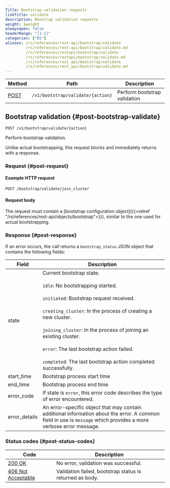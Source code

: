 ```yaml
---
Title: Bootstrap validation requests
linkTitle: validate
description: Boostrap validation requests
weight: $weight
alwaysopen: false
headerRange: "[1-2]"
categories: ["RS"]
aliases: /rs/references/rest-api/bootstrap/validate
         /rs/references/rest-api/bootstrap/validate.md
         /rs/references/restapi/bootstrap/validate
         /rs/references/restapi/bootstrap/validate.md
         /rs/references/rest_api/bootstrap/validate
         /rs/references/rest_api/bootstrap/validate.md
---
```


| Method | Path | Description |
|--------|------|-------------|
| [POST](#post-bootstrap-validate) | `/v1/bootstrap/validate/{action}` | Perform bootstrap validation |

## Bootstrap validation {#post-bootstrap-validate}

	POST /v1/bootstrap/validate/{action}

Perform bootstrap validation.

Unlike actual bootstrapping, this request blocks and immediately
returns with a response.

### Request {#post-request}

#### Example HTTP request

    POST /bootstrap/validate/join_cluster

#### Request body

The request must contain a [bootstrap configuration object]({{<relref "/rs/references/rest-api/objects/bootstrap">}}), similar to the one used for actual bootstrapping.

### Response {#post-response} 

If an error occurs, the call returns a `bootstrap_status` JSON object that contains the following fields:

| Field | Description |
|-------|-------------|
| state | Current bootstrap state.<br></br>`idle`: No bootstrapping started.<br></br>`initiated`: Bootstrap request received.<br></br>`creating_cluster`: In the process of creating a new cluster.<br></br>`joining_cluster`: In the process of joining an existing cluster.<br></br>`error`: The last bootstrap action failed.<br></br>`completed`: The last bootstrap action completed successfully.|
| start_time | Bootstrap process start time |
| end_time | Bootstrap process end time |
| error_code | If state is `error`, this error code describes the type of error encountered. |
| error_details | An error-specific object that may contain additional information about the error. A common field in use is `message` which provides a more verbose error message.

### Status codes {#post-status-codes} 

| Code | Description |
|------|-------------|
| [200 OK](http://www.w3.org/Protocols/rfc2616/rfc2616-sec10.html#sec10.2.1) | No error, validation was successful. |
| [406 Not Acceptable](http://www.w3.org/Protocols/rfc2616/rfc2616-sec10.html#sec10.4.7) | Validation failed, bootstrap status is returned as body. |
